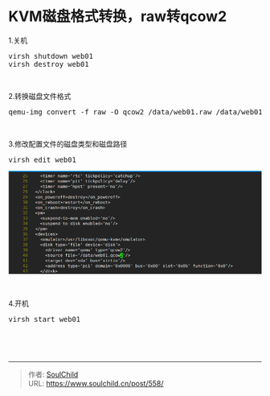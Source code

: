 # KVM磁盘格式转换，raw转qcow2

<!--more-->
1.关机
<pre>virsh shutdown web01
virsh destroy web01</pre>
&nbsp;

2.转换磁盘文件格式
<pre>qemu-img convert -f raw -O qcow2 /data/web01.raw /data/web01.qcow2</pre>
&nbsp;

3.修改配置文件的磁盘类型和磁盘路径
<pre>virsh edit web01</pre>
<img src="images/f04dd3d1ac7339fb34e26bd4ed33b5b8.png" />

&nbsp;

4.开机
<pre>virsh start web01</pre>
&nbsp;

&nbsp;


---

> 作者: [SoulChild](https://www.soulchild.cn)  
> URL: https://www.soulchild.cn/post/558/  

